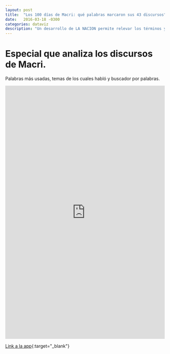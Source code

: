 ```yaml
---
layout: post
title:  "Los 100 días de Macri: qué palabras marcaron sus 43 discursos"
date:   2016-03-18 -0300
categories: dataviz
description: "Un desarrollo de LA NACION permite relevar los términos y los focos que predominaron en los mensajes presidenciales"
---
```


# Especial que analiza los discursos de Macri.

Palabras más usadas, temas de los cuales habló y buscador por palabras.

<iframe id="LNcreativa" frameborder="0" width="100%" height="800" scrolling="auto" src="http://especiales.lanacion.com.ar/multimedia/proyectos/16/03/discursos_macri/"> </iframe>

[Link a la app](http://www.lanacion.com.ar/1880829-los-100-dias-de-macri-que-palabras-marcaron-sus-43-discursos){:target="_blank"}


